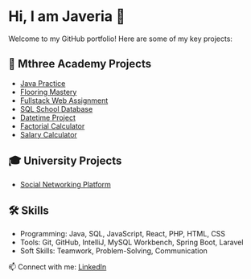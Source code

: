 # Hi, I am Javeria 👋

Welcome to my GitHub portfolio! Here are some of my key projects:

## 🌟 Mthree Academy Projects
- [Java Practice](https://github.com/theacademy/java-practice-javeria234)  
- [Flooring Mastery](https://github.com/theacademy/flooring-mastery-project-javeria234)  
- [Fullstack Web Assignment](https://github.com/theacademy/java-fullstack-web-assignment-javeria234)  
- [SQL School Database](https://github.com/theacademy/sql-school-db-javeria234)  
- [Datetime Project](https://github.com/theacademy/datetime-javeria234)  
- [Factorial Calculator](https://github.com/theacademy/factorial-javeria234)  
- [Salary Calculator](https://github.com/theacademy/salary-calculator-practice-javeria234)  

## 🎓 University Projects
- [Social Networking Platform](https://github.com/javeria234/Social-Networking-Platform-Website)   

## 🛠️ Skills
- Programming: Java, SQL, JavaScript, React, PHP, HTML, CSS 
- Tools: Git, GitHub, IntelliJ, MySQL Workbench, Spring Boot, Laravel  
- Soft Skills: Teamwork, Problem-Solving, Communication  

📫 Connect with me: [LinkedIn](www.linkedin.com/in/javeria-khan-18105612a)

